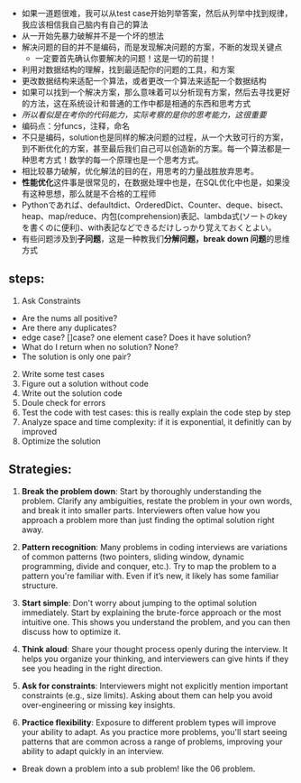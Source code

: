 - 如果一道题很难，我可以从test case开始列举答案，然后从列举中找到规律，我应该相信我自己脑内有自己的算法
- 从一开始先暴力破解并不是一个坏的想法
- 解决问题的目的并不是编码，而是发现解决问题的方案，不断的发现关键点
  - 一定要首先确认你要解决的问题！这是一切的前提！
- 利用对数据结构的理解，找到最适配你的问题的工具，和方案
- 更改数据结构来适配一个算法，或者更改一个算法来适配一个数据结构
- 如果可以找到一个解决方案，那么意味着可以分析现有方案，然后去寻找更好的方法，这在系统设计和普通的工作中都是相通的东西和思考方式
- *所以看似是在考你的代码能力，实际考察的是你的思考能力，这很重要*
- 编码点：分funcs，注释，命名
- 不只是编码，solution也是同样的解决问题的过程，从一个大致可行的方案，到不断优化的方案，甚至最后我们自己可以创造新的方案。每一个算法都是一种思考方式！数学的每一个原理也是一个思考方式。
- 相比较暴力破解，优化解法的目的在，用思考的力量战胜放弃思考。
- **性能优化**这件事是很常见的，在数据处理中也是，在SQL优化中也是，如果没有这种思想，那么就是不合格的工程师
- Pythonであれば、defaultdict、OrderedDict、Counter、deque、bisect、heap、map/reduce、内包(comprehension)表記、lambda式(ソートのkeyを書くのに便利)、with表記などできるだけしっかり覚えておくとよい。
- 有些问题涉及到**子问题**，这是一种教我们**分解问题，break down 问题**的思维方式

## steps:

1. Ask Constraints

- Are the nums all positive?
- Are there any duplicates?
- edge case? []case? one element case? Does it have solution?
- What do I return when no solution? None?
- The solution is only one pair?

2. Write some test cases
3. Figure out a solution without code
4. Write out the solution code
5. Doule check for errors
6. Test the code with test cases: this is really explain the code step by step
7. Analyze space and time complexity: if it is exponential, it definitly can by improved
8. Optimize the solution

## Strategies:

1. **Break the problem down**: Start by thoroughly understanding the problem. Clarify any ambiguities, restate the problem in your own words, and break it into smaller parts. Interviewers often value how you approach a problem more than just finding the optimal solution right away.

2. **Pattern recognition**: Many problems in coding interviews are variations of common patterns (two pointers, sliding window, dynamic programming, divide and conquer, etc.). Try to map the problem to a pattern you're familiar with. Even if it’s new, it likely has some familiar structure.

3. **Start simple**: Don't worry about jumping to the optimal solution immediately. Start by explaining the brute-force approach or the most intuitive one. This shows you understand the problem, and you can then discuss how to optimize it.

4. **Think aloud**: Share your thought process openly during the interview. It helps you organize your thinking, and interviewers can give hints if they see you heading in the right direction.

5. **Ask for constraints**: Interviewers might not explicitly mention important constraints (e.g., size limits). Asking about them can help you avoid over-engineering or missing key insights.

6. **Practice flexibility**: Exposure to different problem types will improve your ability to adapt. As you practice more problems, you'll start seeing patterns that are common across a range of problems, improving your ability to adapt quickly in an interview.

* Break down a problem into a sub problem! like the 06 problem.
